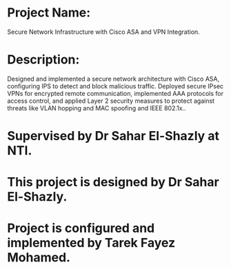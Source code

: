 # Project Name:
Secure Network Infrastructure with Cisco ASA and VPN Integration. 
# Description: 
Designed and implemented a secure network architecture with Cisco ASA, configuring IPS to detect and block malicious traffic. Deployed secure IPsec VPNs for encrypted remote communication, implemented AAA protocols for access control, and applied Layer 2 security measures to protect against threats like VLAN hopping and MAC spoofing and IEEE 802.1x..
# Supervised by Dr Sahar El-Shazly at NTI.
# This project is designed by Dr Sahar El-Shazly.
# Project is configured and implemented by Tarek Fayez Mohamed.
